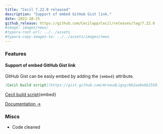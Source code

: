 ```yaml
---
title: "Cecil 7.22.0 released"
description: "Support of embed GitHub Gist link."
date: 2022-10-25
github_release: https://github.com/Cecilapp/Cecil/releases/tag/7.22.0
#image: images/news/
#typora-root-url: ../../assets
#typora-copy-images-to: ../../assets/images/news
---
```


### Features

#### Support of embed GitHub Gist link

GitHub Gist can be easly embed by adding the `{embed}` attribute.

```markdown
[Cecil build script](https://gist.github.com/ArnaudLigny/6b2aa9e6b25581c96435e9296efe0c0e){embed}
```

[Cecil build script](https://gist.github.com/ArnaudLigny/6b2aa9e6b25581c96435e9296efe0c0e){embed}

[Documentation →](/documentation/content/#embedded-links)

### Miscs

- Code cleaned